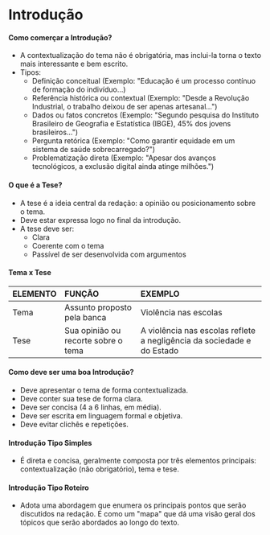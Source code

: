 # Introdução

#### Como comerçar a Introdução?
- A contextualização do tema não é obrigatória, mas inclui-la torna o texto mais interessante e bem escrito.
- Tipos:
  - Definição conceitual (Exemplo: "Educação é um processo contínuo de formação do indivíduo…)
  - Referência histórica ou contextual (Exemplo: "Desde a Revolução Industrial, o trabalho deixou de ser apenas artesanal…")
  - Dados ou fatos concretos (Exemplo: "Segundo pesquisa do Instituto Brasileiro de Geografia e Estatística (IBGE), 45% dos jovens brasileiros…")
  - Pergunta retórica (Exemplo: "Como garantir equidade em um sistema de saúde sobrecarregado?")
  - Problematização direta (Exemplo: "Apesar dos avanços tecnológicos, a exclusão digital ainda atinge milhões.")

#### O que é a Tese?
- A tese é a ideia central da redação: a opinião ou posicionamento sobre o tema.
- Deve estar expressa logo no final da introdução.
- A tese deve ser:
  - Clara
  - Coerente com o tema
  - Passível de ser desenvolvida com argumentos

#### Tema x Tese

| ELEMENTO | FUNÇÃO                              | EXEMPLO                                                                |
|:---------|:------------------------------------|:-----------------------------------------------------------------------|
| Tema     | Assunto proposto pela banca         | Violência nas escolas                                                  |
| Tese     | Sua opinião ou recorte sobre o tema | A violência nas escolas reflete a negligência da sociedade e do Estado |

#### Como deve ser uma boa Introdução?
- Deve apresentar o tema de forma contextualizada.
- Deve conter sua tese de forma clara.
- Deve ser concisa (4 a 6 linhas, em média).
- Deve ser escrita em linguagem formal e objetiva.
- Deve evitar clichês e repetições.

#### Introdução Tipo Simples
- É direta e concisa, geralmente composta por três elementos principais: contextualização (não obrigatório), tema e tese.

#### Introdução Tipo Roteiro
- Adota uma abordagem que enumera os principais pontos que serão discutidos na redação. É como um "mapa" que dá uma visão geral dos tópicos que serão abordados ao longo do texto.